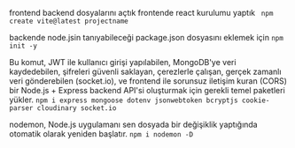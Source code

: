 frontend backend dosyalarını açtık
frontende react kurulumu yaptık
`` npm create vite@latest projectname``

backende node.jsin tanıyabileceği package.json dosyasını eklemek için 
`` npm init -y ``

Bu komut, JWT ile kullanıcı girişi yapılabilen, MongoDB'ye veri kaydedebilen, şifreleri güvenli saklayan, çerezlerle çalışan, gerçek zamanlı veri gönderebilen (socket.io), ve frontend ile sorunsuz iletişim kuran (CORS) bir Node.js + Express backend API'si oluşturmak için gerekli temel paketleri yükler.
`` npm i express mongoose dotenv jsonwebtoken bcryptjs cookie-parser cloudinary socket.io ``

nodemon, Node.js uygulamanı sen dosyada bir değişiklik yaptığında otomatik olarak yeniden başlatır.
`` npm i nodemon -D ``


